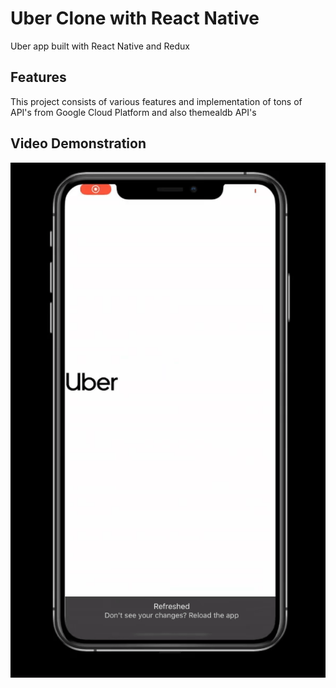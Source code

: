 # Uber Clone with React Native

Uber app built with React Native and Redux

## Features

This project consists of various features and implementation of tons of API's from Google Cloud Platform and also themealdb API's

## Video Demonstration

![Sample](ubergif.gif)
